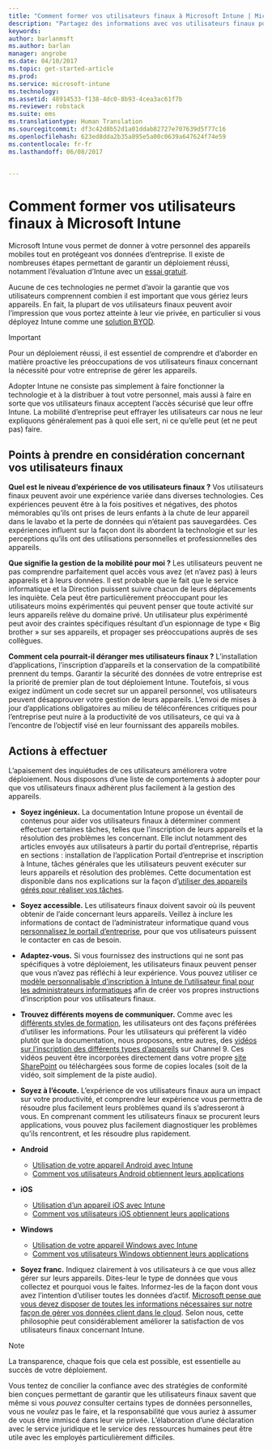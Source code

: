 ```yaml
---
title: "Comment former vos utilisateurs finaux à Microsoft Intune | Microsoft Intune"
description: "Partagez des informations avec vos utilisateurs finaux pour réussir le déploiement d’Intune."
keywords: 
author: barlanmsft
ms.author: barlan
manager: angrobe
ms.date: 04/10/2017
ms.topic: get-started-article
ms.prod: 
ms.service: microsoft-intune
ms.technology: 
ms.assetid: 48914533-f138-4dc0-8b93-4cea3ac61f7b
ms.reviewer: robstack
ms.suite: ems
ms.translationtype: Human Translation
ms.sourcegitcommit: df3c42d8b52d1a01ddab82727e707639d5f77c16
ms.openlocfilehash: 623ed8dda2b35a895e5a00c0639a647624f74e59
ms.contentlocale: fr-fr
ms.lasthandoff: 06/08/2017


---
```


# <a name="how-to-educate-your-end-users-about-microsoft-intune"></a>Comment former vos utilisateurs finaux à Microsoft Intune

Microsoft Intune vous permet de donner à votre personnel des appareils mobiles tout en protégeant vos données d’entreprise. Il existe de nombreuses étapes permettant de garantir un déploiement réussi, notamment l’évaluation d’Intune avec un [essai gratuit](app-sdk.md).

Aucune de ces technologies ne permet d’avoir la garantie que vos utilisateurs comprennent combien il est important que vous gériez leurs appareils. En fait, la plupart de vos utilisateurs finaux peuvent avoir l’impression que vous portez atteinte à leur vie privée, en particulier si vous déployez Intune comme une [solution BYOD](/enterprise-mobility-security/solutions/byod-design-considerations-guide).

> [!Important]
> Pour un déploiement réussi, il est essentiel de comprendre et d’aborder en matière proactive les préoccupations de vos utilisateurs finaux concernant la nécessité pour votre entreprise de gérer les appareils.

Adopter Intune ne consiste pas simplement à faire fonctionner la technologie et à la distribuer à tout votre personnel, mais aussi à faire en sorte que vos utilisateurs finaux acceptent l’accès sécurisé que leur offre Intune. La mobilité d’entreprise peut effrayer les utilisateurs car nous ne leur expliquons généralement pas à quoi elle sert, ni ce qu’elle peut (et ne peut pas) faire.

## <a name="things-to-consider-about-your-end-users"></a>Points à prendre en considération concernant vos utilisateurs finaux

__Quel est le niveau d’expérience de vos utilisateurs finaux ?__ Vos utilisateurs finaux peuvent avoir une expérience variée dans diverses technologies. Ces expériences peuvent être à la fois positives et négatives, des photos mémorables qu’ils ont prises de leurs enfants à la chute de leur appareil dans le lavabo et la perte de données qui n’étaient pas sauvegardées. Ces expériences influent sur la façon dont ils abordent la technologie et sur les perceptions qu’ils ont des utilisations personnelles et professionnelles des appareils.

__Que signifie la gestion de la mobilité pour moi ?__ Les utilisateurs peuvent ne pas comprendre parfaitement quel accès vous avez (et n’avez pas) à leurs appareils et à leurs données. Il est probable que le fait que le service informatique et la Direction puissent suivre chacun de leurs déplacements les inquiète. Cela peut être particulièrement préoccupant pour les utilisateurs moins expérimentés qui peuvent penser que toute activité sur leurs appareils relève du domaine privé. Un utilisateur plus expérimenté peut avoir des craintes spécifiques résultant d’un espionnage de type « Big brother » sur ses appareils, et propager ses préoccupations auprès de ses collègues.

__Comment cela pourrait-il déranger mes utilisateurs finaux ?__ L’installation d’applications, l’inscription d’appareils et la conservation de la compatibilité prennent du temps. Garantir la sécurité des données de votre entreprise est la priorité de premier plan de tout déploiement Intune. Toutefois, si vous exigez indûment un code secret sur un appareil personnel, vos utilisateurs peuvent désapprouver votre gestion de leurs appareils. L’envoi de mises à jour d’applications obligatoires au milieu de téléconférences critiques pour l’entreprise peut nuire à la productivité de vos utilisateurs, ce qui va à l’encontre de l’objectif visé en leur fournissant des appareils mobiles.

## <a name="things-you-should-do"></a>Actions à effectuer

L’apaisement des inquiétudes de ces utilisateurs améliorera votre déploiement. Nous disposons d’une liste de comportements à adopter pour que vos utilisateurs finaux adhèrent plus facilement à la gestion des appareils.

* __Soyez ingénieux.__ La documentation Intune propose un éventail de contenus pour aider vos utilisateurs finaux à déterminer comment effectuer certaines tâches, telles que l’inscription de leurs appareils et la résolution des problèmes les concernant. Elle inclut notamment des articles envoyés aux utilisateurs à partir du portail d’entreprise, répartis en sections : installation de l’application Portail d’entreprise et inscription à Intune, tâches générales que les utilisateurs peuvent exécuter sur leurs appareils et résolution des problèmes. Cette documentation est disponible dans nos explications sur la façon d’[utiliser des appareils gérés pour réaliser vos tâches](/intune-user-help/use-managed-devices-to-get-work-done).

* __Soyez accessible.__ Les utilisateurs finaux doivent savoir où ils peuvent obtenir de l’aide concernant leurs appareils. Veillez à inclure les informations de contact de l’administrateur informatique quand vous [personnalisez le portail d’entreprise](company-portal-customize.md), pour que vos utilisateurs puissent le contacter en cas de besoin.

* __Adaptez-vous.__ Si vous fournissez des instructions qui ne sont pas spécifiques à votre déploiement, les utilisateurs finaux peuvent penser que vous n’avez pas réfléchi à leur expérience. Vous pouvez utiliser ce [modèle personnalisable d’inscription à Intune de l’utilisateur final pour les administrateurs informatiques](https://gallery.technet.microsoft.com/office/Intune-End-User-Enrollment-3a0c9b0c) afin de créer vos propres instructions d’inscription pour vos utilisateurs finaux.

* __Trouvez différents moyens de communiquer.__ Comme avec les [différents styles de formation](https://www.umassd.edu/dss/resources/facultystaff/howtoteachandaccommodate/howtoaccommodatedifferentlearningstyles/), les utilisateurs ont des façons préférées d’utiliser les informations. Pour les utilisateurs qui préfèrent la vidéo plutôt que la documentation, nous proposons, entre autres, des [vidéos sur l’inscription des différents types d’appareils](https://channel9.msdn.com/Series/IntuneEnrollment) sur Channel 9. Ces vidéos peuvent être incorporées directement dans votre propre [site SharePoint](https://support.office.com/article/Embed-a-video-from-Office-365-Video-59e19984-c34e-4be8-889b-f6fa93910581) ou téléchargées sous forme de copies locales (soit de la vidéo, soit simplement de la piste audio).

* __Soyez à l’écoute.__ L’expérience de vos utilisateurs finaux aura un impact sur votre productivité, et comprendre leur expérience vous permettra de résoudre plus facilement leurs problèmes quand ils s’adresseront à vous. En comprenant comment les utilisateurs finaux se procurent leurs applications, vous pouvez plus facilement diagnostiquer les problèmes qu’ils rencontrent, et les résoudre plus rapidement.

* **Android**
  * [Utilisation de votre appareil Android avec Intune](/intune-user-help/using-your-android-device-with-intune)
  * [Comment vos utilisateurs Android obtiennent leurs applications](/intune-classic/deploy-use/how-your-android-users-get-their-apps)

* **iOS**
  * [Utilisation d’un appareil iOS avec Intune](/intune-user-help/using-your-ios-or-macos-device-with-intune)
  * [Comment vos utilisateurs iOS obtiennent leurs applications](/intune-classic/deploy-use/how-your-ios-users-get-their-apps)

* **Windows**
  * [Utilisation de votre appareil Windows avec Intune](/intune-user-help/using-your-windows-device-with-intune)
  * [Comment vos utilisateurs Windows obtiennent leurs applications](/intune-classic/deploy-use/how-your-windows-users-get-their-apps)

* __Soyez franc.__ Indiquez clairement à vos utilisateurs à ce que vous allez gérer sur leurs appareils. Dites-leur le type de données que vous collectez et pourquoi vous le faites. Informez-les de la façon dont vous avez l’intention d’utiliser toutes les données d’actif. [Microsoft pense que vous devez disposer de toutes les informations nécessaires sur notre façon de gérer vos données client dans le cloud](https://www.microsoft.com/trustcenter/about/transparency). Selon nous, cette philosophie peut considérablement améliorer la satisfaction de vos utilisateurs finaux concernant Intune.

>[!Note]
> La transparence, chaque fois que cela est possible, est essentielle au succès de votre déploiement.

Vous tentez de concilier la confiance avec des stratégies de conformité bien conçues permettant de garantir que les utilisateurs finaux savent que même si vous *pouvez* consulter certains types de données personnelles, vous ne *voulez* pas le faire, et la responsabilité que vous auriez à assumer de vous être immiscé dans leur vie privée. L’élaboration d’une déclaration avec le service juridique et le service des ressources humaines peut être utile avec les employés particulièrement difficiles.

